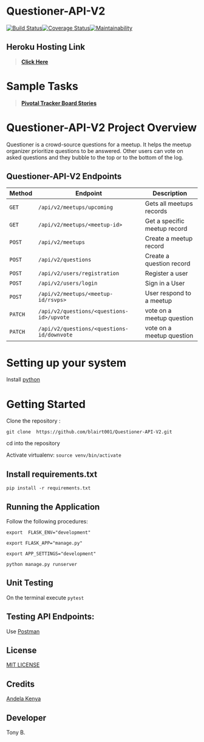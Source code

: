 # Questioner-API-V2
[![Build Status](https://travis-ci.org/blairt001/Questioner-API-V2.svg?branch=develop)](https://travis-ci.org/blairt001/Questioner-API-V2)[![Coverage Status](https://coveralls.io/repos/github/blairt001/Questioner-API-V2/badge.svg?branch=develop)](https://coveralls.io/github/blairt001/Questioner-API-V2?branch=develop)[![Maintainability](https://api.codeclimate.com/v1/badges/f8860af9cd43ffc71066/maintainability)](https://codeclimate.com/github/blairt001/Questioner-API-V2/maintainability)


## Heroku Hosting Link

> **[Click Here](https://questionerv2-blair-heroku.herokuapp.com/)**

#  Sample Tasks
 
 >  **[Pivotal Tracker Board Stories](https://www.pivotaltracker.com/n/projects/2235680)**

# Questioner-API-V2 Project Overview
Questioner is a crowd-source questions for a meetup. It helps the meetup organizer prioritize questions to be answered. Other users can vote on asked questions and they bubble to the top or to the bottom of the log.

## Questioner-API-V2 Endpoints

| Method        |       Endpoint                              |         Description                           |
| ------------- |       -------------                         |         -------------                         |
| `GET`         | `/api/v2/meetups/upcoming`                  |   Gets all meetups records                    |
| `GET`         | `/api/v2/meetups/<meetup-id>`               |   Get a specific meetup record                |
| `POST`        | `/api/v2/meetups`                           |   Create a meetup record                      |
| `POST`        | `/api/v2/questions`                         |   Create a question record                    |
| `POST`        | `/api/v2/users/registration`                |   Register a user                             |
| `POST`        | `/api/v2/users/login`                       |   Sign in a User                              |
| `POST`        | `/api/v2/meetups/<meetup-id/rsvps>`         |   User respond to a meetup                    |
| `PATCH`       | `/api/v2/questions/<questions-id>/upvote`   |   vote on a meetup question                   |
| `PATCH`       | `/api/v2/questions/<questions-id/downvote`  |   vote on a meetup question                   |



# Setting up your system

Install [python](https://www.python.org/downloads/)

# Getting Started

Clone the repository :

`git clone  https://github.com/blairt001/Questioner-API-V2.git`

cd into the repository

Activate virtualenv: `source venv/bin/activate`


## Install requirements.txt

```
pip install -r requirements.txt
```

## Running the Application

Follow the following procedures:

```
export  FLASK_ENV="development"
```

```
export FLASK_APP="manage.py"
```
 
 ```
export APP_SETTINGS="development"
 ```

```
python manage.py runserver
```

## Unit Testing
 On the terminal execute `pytest`

## Testing API Endpoints:
Use [Postman](https://www.getpostman.com/downloads/)

## License
[MIT LICENSE](https://github.com/blairt001/Questioner-API-V2/blob/develop/LICENSE)

## Credits
[Andela Kenya](https://andela.com/)

## Developer
Tony B.
